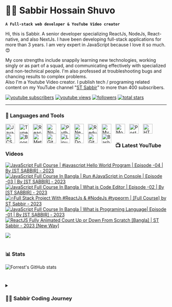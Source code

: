 # 👩‍💻 Sabbir Hossain Shuvo

**`A Full-stack web developer & YouTube Video creator`**

Hi, this is Sabbir. A senior developer specializing ReactJs, NodeJs, React-native, and also NextJs. I have been developing full-stack applications for more than 3 years. I am very expert in JavaScript because I love it so much.😍

My core strengths include snappily learning new technologies, working singly or as part of a squad, and communicating effectively with specialized and non-technical people. I'm also professed at troubleshooting bugs and chancing results to complex problems.  
Also I'm a Youtube Video creator. I publish tech / programing related content on my YouTube channel "[ST Sabbir](https://youtube.com/c/stsabbir)" to more than 400 subscribers.

   <p align="left">
      <a href="https://www.youtube.com/c/stsabbir?sub_confirmation=1">
         <img alt="youtube subscribers" title="Subscribe to my YouTube channel" src="https://custom-icon-badges.demolab.com/youtube/channel/subscribers/UC-kwgB_vfZlCtI_eXijNhMw?color=%23E05D44&label=SUBSCRIBE&logo=video&logoColor=white&style=for-the-badge&labelColor=CE4630"/></a> 
      <a href="https://www.youtube.com/c/stsabbir">
         <img alt="youtube views" title="YouTube views" src="https://custom-icon-badges.demolab.com/youtube/channel/views/UC-kwgB_vfZlCtI_eXijNhMw?color=%23E1AD0E&logo=eye&logoColor=white&style=for-the-badge&labelColor=C79600"/></a> 
      <a href="https://github.com/devlopersabbir?tab=followers">
         <img alt="followers" title="Follow me on Github" src="https://custom-icon-badges.demolab.com/github/followers/devlopersabbir?color=236ad3&labelColor=1155ba&style=for-the-badge&logo=person-add&label=Follow&logoColor=white"/></a>
      <a href="https://github.com/devlopersabbir?tab=repositories&sort=stargazers">
         <img alt="total stars" title="Total stars on GitHub" src="https://custom-icon-badges.demolab.com/github/stars/devlopersabbir?color=55960c&style=for-the-badge&labelColor=488207&logo=star"/></a>
   </p>

---

### 🧰 Languages and Tools

<img align="left" alt="JavaScript" width="30px" style="padding-right:10px;" src="https://cdn.jsdelivr.net/gh/devicons/devicon/icons/javascript/javascript-plain.svg" />
<img align="left" alt="TypeScript" width="30px" style="padding-right:10px;" src="https://cdn.jsdelivr.net/gh/devicons/devicon/icons/typescript/typescript-plain.svg" />
<img align="left" alt="React" width="30px" style="padding-right:10px;" src="https://cdn.jsdelivr.net/gh/devicons/devicon/icons/react/react-original.svg" />
<img align="left" alt="NodeJS" width="30px" style="padding-right:10px;" src="https://cdn.jsdelivr.net/gh/devicons/devicon/icons/nodejs/nodejs-original.svg" />
<img align="left" alt="Python" width="30px" style="padding-right:10px;" src="https://cdn.jsdelivr.net/gh/devicons/devicon/icons/python/python-plain.svg" />
<img align="left" alt="NextJs" width="30px" style="padding-right:10px;" src="https://cdn.jsdelivr.net/gh/devicons/devicon/icons/nextjs/nextjs-original.svg"  />
<img align="left" alt="Redux" width="30px" style="padding-right:10px;" src="https://cdn.jsdelivr.net/gh/devicons/devicon/icons/redux/redux-original.svg" />
<img align="left" alt="MySQL" width="30px" style="padding-right:10px;" src="https://cdn.jsdelivr.net/gh/devicons/devicon/icons/mysql/mysql-original-wordmark.svg" />
<img align="left" alt="Mongoodb" width="30px" style="padding-right:10px;" src="https://cdn.jsdelivr.net/gh/devicons/devicon/icons/mongodb/mongodb-original-wordmark.svg" />
<img align="left" alt="PostGresQL" width="30px" style="padding-right:10px;"  src="https://cdn.jsdelivr.net/gh/devicons/devicon/icons/postgresql/postgresql-original.svg" />
<img align="left" alt="HTML" width="30px" style="padding-right:10px;" src="https://cdn.jsdelivr.net/gh/devicons/devicon/icons/html5/html5-plain.svg" />
<img align="left" alt="CSS" width="30px" style="padding-right:10px;" src="https://cdn.jsdelivr.net/gh/devicons/devicon/icons/css3/css3-plain.svg" />
<img align="left" alt="Boostrap" width="30px" style="padding-right:10px;" src="https://cdn.jsdelivr.net/gh/devicons/devicon/icons/tailwindcss/tailwindcss-plain.svg" />
<img align="left" alt="Meterial UI" width="30px" style="padding-right: 10px" src="https://cdn.jsdelivr.net/gh/devicons/devicon/icons/materialui/materialui-original.svg" />
<img align="left" alt="Git" width="30px" style="padding-right:10px;" src="https://cdn.jsdelivr.net/gh/devicons/devicon/icons/git/git-original.svg" />
<img align="left" alt="Linux" width="30px" style="padding-right:10px;" src="https://cdn.jsdelivr.net/gh/devicons/devicon/icons/linux/linux-original.svg" />
<img align="left" alt="Docker" width="30px" style="padding-right:10px;" src="https://cdn.jsdelivr.net/gh/devicons/devicon/icons/docker/docker-original.svg" />
<img align="left" alt="GitHub" width="30px" style="padding-right:10px;" src="https://cdn.jsdelivr.net/gh/devicons/devicon/icons/github/github-original.svg" />
<img align="left" alt="Bash" width="30px" style="padding-right:10px;" src="https://cdn.jsdelivr.net/gh/devicons/devicon/icons/bash/bash-original.svg" />
<br />

#

### 📺 Latest YouTube Videos

<!-- BEGIN YOUTUBE-CARDS -->
[![JavaScript Full Course | #javascript Hello World Program | Episode -04 | By [ST SABBIR] - 2023](https://ytcards.demolab.com/?id=WVDq7Gz0Lc4&title=JavaScript+Full+Course+%7C+%23javascript+Hello+World+Program+%7C+Episode+-04+%7C+By+%5BST+SABBIR%5D+-+2023&lang=en&timestamp=1679227231&background_color=%230d1117&title_color=%23ffffff&stats_color=%23dedede&width=250 "JavaScript Full Course | #javascript Hello World Program | Episode -04 | By [ST SABBIR] - 2023")](https://www.youtube.com/watch?v=WVDq7Gz0Lc4)
[![JavaScript Full Course In Bangla | Run #JavaScript in Console | Episode -03 | By [ST SABBIR] - 2023](https://ytcards.demolab.com/?id=b59h_KhWoIQ&title=JavaScript+Full+Course+In+Bangla+%7C+Run+%23JavaScript+in+Console+%7C+Episode+-03+%7C+By+%5BST+SABBIR%5D+-+2023&lang=en&timestamp=1679140822&background_color=%230d1117&title_color=%23ffffff&stats_color=%23dedede&width=250 "JavaScript Full Course In Bangla | Run #JavaScript in Console | Episode -03 | By [ST SABBIR] - 2023")](https://www.youtube.com/watch?v=b59h_KhWoIQ)
[![JavaScript Full Course In Bangla | What is Code Editor | Episode -02 | By [ST SABBIR] - 2023](https://ytcards.demolab.com/?id=8RCRqfUdLvI&title=JavaScript+Full+Course+In+Bangla+%7C+What+is+Code+Editor+%7C+Episode+-02+%7C+By+%5BST+SABBIR%5D+-+2023&lang=en&timestamp=1679049041&background_color=%230d1117&title_color=%23ffffff&stats_color=%23dedede&width=250 "JavaScript Full Course In Bangla | What is Code Editor | Episode -02 | By [ST SABBIR] - 2023")](https://www.youtube.com/watch?v=8RCRqfUdLvI)
[![🔥Full Stack Project With #ReactJs & #NodeJs #typeorm | [Full Course] by ST Sabbir - 2023](https://ytcards.demolab.com/?id=m3_qqCoLs00&title=%F0%9F%94%A5Full+Stack+Project+With+%23ReactJs+%26+%23NodeJs+%23typeorm+%7C+%5BFull+Course%5D+by+ST+Sabbir+-+2023&lang=en&timestamp=1678972376&background_color=%230d1117&title_color=%23ffffff&stats_color=%23dedede&width=250 "🔥Full Stack Project With #ReactJs & #NodeJs #typeorm | [Full Course] by ST Sabbir - 2023")](https://www.youtube.com/watch?v=m3_qqCoLs00)
[![JavaScript Full Course In Bangla | What is Programing Language| Episode -01 | By [ST SABBIR] - 2023](https://ytcards.demolab.com/?id=SsJgkZncFMU&title=JavaScript+Full+Course+In+Bangla+%7C+What+is+Programing+Language%7C+Episode+-01+%7C+By+%5BST+SABBIR%5D+-+2023&lang=en&timestamp=1678821373&background_color=%230d1117&title_color=%23ffffff&stats_color=%23dedede&width=250 "JavaScript Full Course In Bangla | What is Programing Language| Episode -01 | By [ST SABBIR] - 2023")](https://www.youtube.com/watch?v=SsJgkZncFMU)
[![ReactJS Fully Animated Count Up or Down From Scratch [Bangla] | ST Sabbir - 2023 [New Way]](https://ytcards.demolab.com/?id=xbrNe9_nQGw&title=ReactJS+Fully+Animated+Count+Up+or+Down+From+Scratch+%5BBangla%5D+%7C+ST+Sabbir+-+2023+%5BNew+Way%5D&lang=en&timestamp=1678075209&background_color=%230d1117&title_color=%23ffffff&stats_color=%23dedede&width=250 "ReactJS Fully Animated Count Up or Down From Scratch [Bangla] | ST Sabbir - 2023 [New Way]")](https://www.youtube.com/watch?v=xbrNe9_nQGw)
<!-- END YOUTUBE-CARDS -->

[<img src="https://custom-icon-badges.demolab.com/badge/-Subscribe%20For%20More-red?style=for-the-badge&logo=video&logoColor=white"/>](https://www.youtube.com/c/stsabbir?sub_confirmation=1)

#

### 📊 Stats

![Forrest's GitHub stats](https://github-readme-stats.vercel.app/api?username=devlopersabbir&show_icons=true&theme=gruvbox)

#

<details>
 <summary><h3>👨‍💻 Sabbir Coding Journey</h3></summary>
   I started my coding journey in 2019.

[website]: https://showcase/devlopersabbir
[youtube]: https://youtube.com/c/stsabbir
   
#

**For the support**
[Buy Me A Coffee](https://www.buymeacoffee.com/devlopersabbir)
